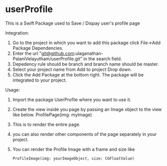 # userProfile
This is a Swift Package used to Save / Dispay user's profile page

Integration:

1. Go to the project in which you want to add this package click File->Add Package Dependencies.
2. Enter the url "git@github.com:ulaganathan-PalaniVelayutham/userProfile.git" in the search field.
3. Depedency rule should be branch and branch name should be master.
4. Select your project name from Add to project Drop down.
5. Click the Add Package at the bottom right. The package will be integrated to your project.


Usage:

1. Import the package UserProfile where you want to use it.
2. Create the view inside you page by passing an Image object to the view like below.
    ProfilePage(img: myImage)
3. This is to render the entire page.
4. you can also render other components of the page separately in your project.

5. You can render the Profile Image with a frame and size like

       ProfileImage(img: yourImageObject, size: CGFloatValue)

